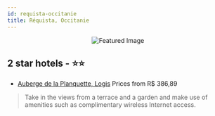 ```yaml
---
id: requista-occitanie
title: Réquista, Occitanie
---
```


<center><img src="https://i.travelapi.com/hotels/35000000/34890000/34886300/34886210/9af88abd_z.jpg" alt="Featured Image" /></center>


##  2 star hotels - ⭐️⭐️

-    [Auberge de la Planquette, Logis](https://us.hurb.com/hotels/requista/auberge-de-la-planquette-logis-JNP-JP806433?cmp=18055) Prices from R$ 386,89
   > Take in the views from a terrace and a garden and make use of amenities such as complimentary wireless Internet access.
